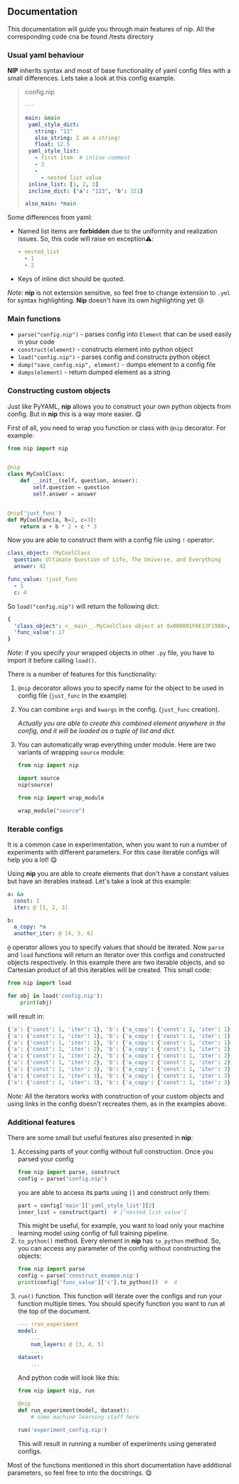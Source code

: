 Documentation
----
This documentation will guide you through main features of nip.
All the corresponding code cna be found /tests directory

### Usual yaml behaviour
**NIP** inherits syntax and most of base functionality of yaml config files with a small differences.
Lets take a look at this config example.
> config.nip
>```yaml
>---
>
>main: &main
>  yaml_style_dict:
>    string: "11"
>    also_string: I am a string!
>    float: 12.5
>  yaml_style_list:
>    - first item  # inline comment
>    - 2
>    -  
>      - nested list value
>  inline_list: [1, 2, 3]
>  incline_dict: {'a': "123", 'b': 321}
>
>also_main: *main
>```

Some differences from yaml:
- Named list items are **forbidden** due to the uniformity and realization issues. So, this code will raise en exception:warning::
    ```yaml
    - nested_list
      - 1
      - 2
    ```
- Keys of inline dict should be quoted.

_Note:_ **nip** is not extension sensitive, so feel free to change extension to `.yml` for syntax highlighting. **Nip** doesn't have its own highlighting yet :cry: 

### Main functions
 
 - `parse("config.nip")` - parses config into `Element` that can be used easily in your code
 - `construct(element)` - constructs element into python object
 - `load("config.nip")` - parses config and constructs python object
 - `dump("save_config.nip", element)` - dumps element to a config file
 - `dumps(element)` - return dumped element as a string
 
### Constructing custom objects
Just like PyYAML, **nip** allows you to construct your own python objects from config. But in **nip** this is a way more easier. :yum:

First of all, you need to wrap you function or class with `@nip` decorator. For example:
```python
from nip import nip


@nip
class MyCoolClass:
    def __init__(self, question, answer):
        self.question = question
        self.answer = answer


@nip('just_func')
def MyCoolFunc(a, b=2, c=3):
    return a + b * 2 + c * 3
```

Now you are able to construct them with a config file using `!` operator:
```yaml
class_object: !MyCoolClass
  question: Ultimate Question of Life, The Universe, and Everything
  answer: 42

func_value: !just_func
  - 1
  c: 4
```
So `load("config.nip")` will return the following dict:
```yaml
{
  'class_object': <__main__.MyCoolClass object at 0x000001F6E13F1988>,
  'func_value': 17
}
```
_Note:_ if you specify your wrapped objects in other `.py` file, you have to import it before calling `load()`.


There is a number of features for this functionality:
1. `@nip` decorator allows you to specify name for the object to be used in config file (`just_func` in the example)
2. You can combine `args` and `kwargs` in the config. (`just_func` creation).

    _Actually you are able to create this combined element anywhere in the config, and it will be loaded as a tuple of list and dict._
3. You can  automatically wrap everything under module.
   Here are two variants of wrapping `source` module:
   ```python
   from nip import nip
   
   import source
   nip(source)
   ```
    ```python
    from nip import wrap_module
    
    wrap_module("source")
    ``` 

### Iterable configs
It is a common case in experimentation, when you want to run a number of experiments with different parameters.
For this case iterable configs will help you a lot! :yum:

Using **nip** you are able to create elements that don't have a constant values but have an iterables instead. Let's take a look at this example:
```yaml
a: &a
  const: 1
  iter: @ [1, 2, 3]

b:
  a_copy: *a
  another_iter: @ [4, 5, 6]
```
`@` operator allows you to specify values that should be iterated.
Now `parse` and `load` functions will return an iterator over this configs and constructed objects respectively.
In this example there are two iterable objects, and so Cartesian product of all this iterables will be created.
This small code:
```python
from nip import load

for obj in load('config.nip'):
    print(obj)
```
will result in:
```python
{'a': {'const': 1, 'iter': 1}, 'b': {'a_copy': {'const': 1, 'iter': 1}, 'another_iter': 4}}
{'a': {'const': 1, 'iter': 1}, 'b': {'a_copy': {'const': 1, 'iter': 1}, 'another_iter': 5}}
{'a': {'const': 1, 'iter': 1}, 'b': {'a_copy': {'const': 1, 'iter': 1}, 'another_iter': 6}}
{'a': {'const': 1, 'iter': 2}, 'b': {'a_copy': {'const': 1, 'iter': 2}, 'another_iter': 4}}
{'a': {'const': 1, 'iter': 2}, 'b': {'a_copy': {'const': 1, 'iter': 2}, 'another_iter': 5}}
{'a': {'const': 1, 'iter': 2}, 'b': {'a_copy': {'const': 1, 'iter': 2}, 'another_iter': 6}}
{'a': {'const': 1, 'iter': 3}, 'b': {'a_copy': {'const': 1, 'iter': 3}, 'another_iter': 4}}
{'a': {'const': 1, 'iter': 3}, 'b': {'a_copy': {'const': 1, 'iter': 3}, 'another_iter': 5}}
{'a': {'const': 1, 'iter': 3}, 'b': {'a_copy': {'const': 1, 'iter': 3}, 'another_iter': 6}}
```
_Note:_ All the iterators works with construction of your custom objects and using links in the config doesn't recreates them, as in the examples above.

### Additional features 
There are some small but useful features also presented in **nip**:
1. Accessing parts of your config without full construction. Once you parsed your config
   ```python
   from nip import parse, construct
   config = parse("config.nip")
   ```
    you are able to access its parts using `[]` and construct only them: 
    ```python
   part = config['main']['yaml_style_list'][2]
   inner_list = construct(part)  # ['nested list value']
    ```
   This might be useful, for example, you want to load only your machine learning model using config of full training pipeline.
2. `to_python()` method. Every element in **nip** has `to_python` method. So, you can access any parameter of the config without constructing the objects:
    ```python
    from nip import parse
    config = parse('construct_exampe.nip')
    print(config['func_value']['c'].to_python())  #  4
    ```
3. `run()` function. This function will iterate over the configs and run your function multiple times. You should specify function you want to run at the top of the document.
   ```yaml
   --- !run_experiment
   model:
       ...
       num_layers: @ [3, 4, 5]
       ...
   dataset:
       ...
   ```
   And python code will look like this:
   ```python
   from nip import nip, run
   
   @nip
   def run_experiment(model, dataset):
       # some machine learning staff here
   
   run('experiment_config.nip')
   ```
   This will result in running a number of experiments using generated configs. 


Most of the functions mentioned in this short documentation have additional parameters, so feel free to into the docstrings. :yum:
